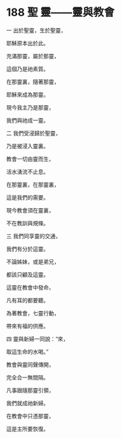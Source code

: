 # 188 聖 靈——靈與教會

一 出於聖靈，生於聖靈，

耶穌原本出於此。

充滿那靈，屬於那靈，

這個乃是祂素質。

在那靈裏，隨著那靈，

耶穌來成為那靈。

現今我主乃是那靈，

我們與祂成一靈。

二 我們受浸歸於聖靈，

乃是被浸入靈裏。

教會一切由靈而生，

活水湧流不止息。

在那靈裏，在那靈裏，

這是我們的需要。

現今教會須在靈裏，

不在教訓與規條。

三 我們同享靈的交通，

我們有分於這靈。

不論姊妹，或是弟兄，

都該只顧及這靈。

這靈在教會中發命，

凡有耳的都要聽。

為著教會，七靈行動，

帶來有福的供應。

四 靈與新婦一同說：“來，

取這生命的水喝。”

教會與靈同聲傳開，

完全合一無間隔。

凡事跟隨那靈引領，

我們就成祂新婦。

在教會中只憑那靈，

這是主所要恢復。

